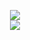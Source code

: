 <p align="center">
<image src="https://raw.githubusercontent.com/ganghe74/junk/74b2be528b4e1f8b14a274e71268fb7dc145625f/trash.png"><br>
<image src="https://img.shields.io/badge/status-trashcan-lightgrey">
</p>
